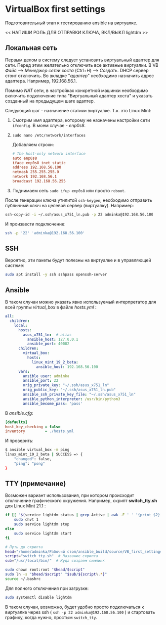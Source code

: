 # VirtualBox first settings

Подготовительный этап к тестированию ansible на виртуалке.

<< НАПИШИ РОЛЬ ДЛЯ ОТПРАВКИ КЛЮЧА, ВКЛ/ВЫКЛ lightdm >>

## Локальная сеть

Первым делом в систему следует установить виртуальный адаптер для сети. Перед этим желательно отключить все активные виртуалки. В VB *Файл* --> *Менеджер сетей хоста* (Ctrl+H) --> *Создать*. DHCP сервер стоит отключить. Во вкладке "*адаптер*" необходимо назначить адрес адаптера. Например, 192.168.56.1.

Помимо *NAT* сети, в настройках конкретной машинки необходимо включить подключение типа "Виртуальный адаптер хоста" и указать созданный на предыдущем шаге адаптер. 

Следующий шаг - назначение статики виртуалке. Т.к. это Linux Mint:

1. Смотрим имя адаптера, которому не назначены настройки сети `ifconfig`. В моем случае - *enp0s8*.

2. `sudo nano /etc/network/interfaces`

   Добавляем строки:

   ```ini
   # The host-only network interface
   auto enp0s8
   iface enp0s8 inet static
   address 192.168.56.100
   netmask 255.255.255.0
   network 192.168.56.1
   broadcast 192.168.56.255
   ```

3. Поднимаем сеть `sudo ifup enp0s8` или просто `reboot`.

После генерации ключа утилитой `ssh-keygen`, необходимо отправить публичный ключ на целевой сервер (виртуалку). Например:

```bash
ssh-copy-id -i ~/.ssh/asus_x751_ln.pub -p 22 adminka@192.168.56.100
```

И произвести подключение:

```bash
ssh -p '22' 'adminka@192.168.56.100'
```

## SSH

Вероятно, эти пакеты будут полезны на виртуалке и в управляющей системе:

```bash
sudo apt install -y ssh sshpass openssh-server
```

## Ansible

В таком случаи можно указать явно используемый интерпретатор для всей группы *virtual_box* в файле *hosts.yml* :

```yaml
all:
  children:
    local:
      hosts:
        asus_x751_ln:  # alias
          ansible_host: 127.0.0.1
          ansible_port: 40002
      children:
        virtual_box:
          hosts:
            linux_mint_19_2_beta:
              ansible_host: 192.168.56.100
      vars:
        ansible_user: adminka
        ansible_port: 22
        orig_private_key: "~/.ssh/asus_x751_ln"
        orig_public_key: "~/.ssh/asus_x751_ln.pub"
        ansible_ssh_private_key_file: "~/.ssh/asus_x751_ln"
        ansible_python_interpreter: /usr/bin/python3
        ansible_become_pass: 'pass'
```

В *ansible.cfg*:

```ini
[defaults]
host_key_checking = false
inventory         = ./hosts.yml
```

И проверить:

```bash
$ ansible virtual_box -m ping
linux_mint_19_2_beta | SUCCESS => {
    "changed": false, 
    "ping": "pong"
}
```

## TTY (примечание)

Возможен вариант использования, при котором происходит отключение графического окружения. Например, скрипт **switch_tty.sh** для Linux Mint 21.1 :

```bash
if [[ "$(service lightdm status | grep Active | awk -F ' ' '{print $2}')" == "active" ]]; then
    sudo chvt 1
    sudo service lightdm stop
else
    sudo service lightdm start
fi
```

```bash
# Путь до скрипта
head="/home/adminka/Рабочий стол/ansible_build/source/VB_first_settings"
script="switch_tty.sh"  # Название скрипта
sub="/usr/local/bin/"  # Куда создаем симлинк

sudo chown root:root "$head/$script"
sudo ln -s "$head/$script" "$sub/${script%.*}"
source ~/.bashrc
```

Для полного отключения при загрузке:

```bash
sudo systemctl disable lightdm
```

В таком случаи, возможно, будет удобно просто подключаться к виртуалке через ssh ( `ssh -p 22 adminka@192.168.56.100` ) и стартовать графику, когда нужно, простым `switch_tty`.

